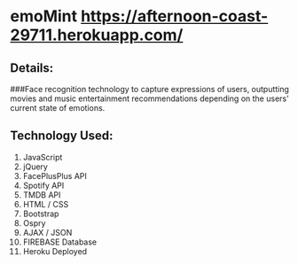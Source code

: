 # emoMint <https://afternoon-coast-29711.herokuapp.com/>
## Details:
###Face recognition technology to capture expressions of users, outputting movies and music entertainment recommendations depending on the users’ current state of emotions. 

## Technology Used:
1. JavaScript
2. jQuery
3. FacePlusPlus API
4. Spotify API
5. TMDB API
6. HTML / CSS
7. Bootstrap
8. Ospry
9. AJAX / JSON
10. FIREBASE Database
11. Heroku Deployed